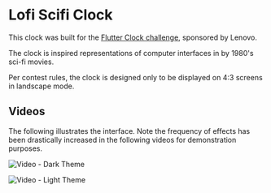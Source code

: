 # Lofi Scifi Clock

This clock was built for the [Flutter Clock challenge](https://flutter.dev/clock), sponsored by Lenovo.

The clock is inspired representations of computer interfaces in by 1980's sci-fi movies.  

Per contest rules, the clock is designed only to be displayed on 4:3 screens in landscape mode.

## Videos

The following illustrates the interface.  Note the frequency of effects has been drastically increased in the following videos for demonstration purposes.


![Video - Dark Theme](../meta_assets/lofi_scifi_example_ani.gif)

![Video - Light Theme](../meta_assets/lofi_scifi_example_ani_light.gif)
